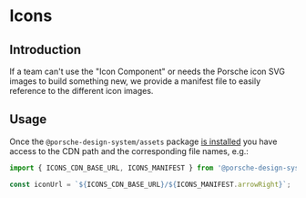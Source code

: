 # Icons

## Introduction
If a team can't use the "Icon Component" or needs the Porsche icon SVG images to build something new, we provide a manifest file to easily reference to the different icon images.

## Usage 
Once the `@porsche-design-system/assets` package [is installed](assets/introduction) you have access to the CDN path and the corresponding file names, e.g.:

```ts
import { ICONS_CDN_BASE_URL, ICONS_MANIFEST } from '@porsche-design-system/assets';

const iconUrl = `${ICONS_CDN_BASE_URL}/${ICONS_MANIFEST.arrowRight}`;
```

